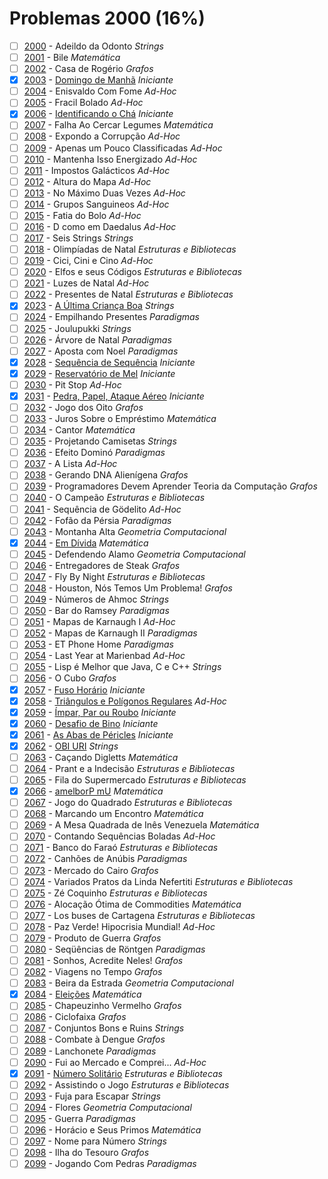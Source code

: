 # Problemas 2000 (16%)

- [ ]  [2000](https://www.beecrowd.com.br/judge/pt/problems/view/2000) - Adeildo da Odonto *Strings*
- [ ]  [2001](https://www.beecrowd.com.br/judge/pt/problems/view/2001) - Bile *Matemática*
- [ ]  [2002](https://www.beecrowd.com.br/judge/pt/problems/view/2002) - Casa de Rogério *Grafos*
- [x]  [2003](https://www.beecrowd.com.br/judge/pt/problems/view/2003) - [Domingo de Manhã](https://github.com/potigol/beecrowd/blob/master/src/2000/2003.poti) *Iniciante*
- [ ]  [2004](https://www.beecrowd.com.br/judge/pt/problems/view/2004) - Enisvaldo Com Fome *Ad-Hoc*
- [ ]  [2005](https://www.beecrowd.com.br/judge/pt/problems/view/2005) - Fracil Bolado *Ad-Hoc*
- [x]  [2006](https://www.beecrowd.com.br/judge/pt/problems/view/2006) - [Identificando o Chá](https://github.com/potigol/beecrowd/blob/master/src/2000/2006.poti) *Iniciante*
- [ ]  [2007](https://www.beecrowd.com.br/judge/pt/problems/view/2007) - Falha Ao Cercar Legumes *Matemática*
- [ ]  [2008](https://www.beecrowd.com.br/judge/pt/problems/view/2008) - Expondo a Corrupção *Ad-Hoc*
- [ ]  [2009](https://www.beecrowd.com.br/judge/pt/problems/view/2009) - Apenas um Pouco Classificadas *Ad-Hoc*
- [ ]  [2010](https://www.beecrowd.com.br/judge/pt/problems/view/2010) - Mantenha Isso Energizado *Ad-Hoc*
- [ ]  [2011](https://www.beecrowd.com.br/judge/pt/problems/view/2011) - Impostos Galácticos *Ad-Hoc*
- [ ]  [2012](https://www.beecrowd.com.br/judge/pt/problems/view/2012) - Altura do Mapa *Ad-Hoc*
- [ ]  [2013](https://www.beecrowd.com.br/judge/pt/problems/view/2013) - No Máximo Duas Vezes *Ad-Hoc*
- [ ]  [2014](https://www.beecrowd.com.br/judge/pt/problems/view/2014) - Grupos Sanguineos *Ad-Hoc*
- [ ]  [2015](https://www.beecrowd.com.br/judge/pt/problems/view/2015) - Fatia do Bolo *Ad-Hoc*
- [ ]  [2016](https://www.beecrowd.com.br/judge/pt/problems/view/2016) - D como em Daedalus *Ad-Hoc*
- [ ]  [2017](https://www.beecrowd.com.br/judge/pt/problems/view/2017) - Seis Strings *Strings*
- [ ]  [2018](https://www.beecrowd.com.br/judge/pt/problems/view/2018) - Olimpíadas de Natal *Estruturas e Bibliotecas*
- [ ]  [2019](https://www.beecrowd.com.br/judge/pt/problems/view/2019) - Cici, Cini e Cino *Ad-Hoc*
- [ ]  [2020](https://www.beecrowd.com.br/judge/pt/problems/view/2020) - Elfos e seus Códigos *Estruturas e Bibliotecas*
- [ ]  [2021](https://www.beecrowd.com.br/judge/pt/problems/view/2021) - Luzes de Natal *Ad-Hoc*
- [ ]  [2022](https://www.beecrowd.com.br/judge/pt/problems/view/2022) - Presentes de Natal *Estruturas e Bibliotecas*
- [x]  [2023](https://www.beecrowd.com.br/judge/pt/problems/view/2023) - [A Última Criança Boa](https://github.com/potigol/beecrowd/blob/master/src/2000/2023.poti) *Strings*
- [ ]  [2024](https://www.beecrowd.com.br/judge/pt/problems/view/2024) - Empilhando Presentes *Paradigmas*
- [ ]  [2025](https://www.beecrowd.com.br/judge/pt/problems/view/2025) - Joulupukki *Strings*
- [ ]  [2026](https://www.beecrowd.com.br/judge/pt/problems/view/2026) - Árvore de Natal *Paradigmas*
- [ ]  [2027](https://www.beecrowd.com.br/judge/pt/problems/view/2027) - Aposta com Noel *Paradigmas*
- [x]  [2028](https://www.beecrowd.com.br/judge/pt/problems/view/2028) - [Sequência de Sequência](https://github.com/potigol/beecrowd/blob/master/src/2000/2028.poti) *Iniciante*
- [x]  [2029](https://www.beecrowd.com.br/judge/pt/problems/view/2029) - [Reservatório de Mel](https://github.com/potigol/beecrowd/blob/master/src/2000/2029.poti) *Iniciante*
- [ ]  [2030](https://www.beecrowd.com.br/judge/pt/problems/view/2030) - Pit Stop *Ad-Hoc*
- [x]  [2031](https://www.beecrowd.com.br/judge/pt/problems/view/2031) - [Pedra, Papel, Ataque Aéreo](https://github.com/potigol/beecrowd/blob/master/src/2000/2031.poti) *Iniciante*
- [ ]  [2032](https://www.beecrowd.com.br/judge/pt/problems/view/2032) - Jogo dos Oito *Grafos*
- [ ]  [2033](https://www.beecrowd.com.br/judge/pt/problems/view/2033) - Juros Sobre o Empréstimo *Matemática*
- [ ]  [2034](https://www.beecrowd.com.br/judge/pt/problems/view/2034) - Cantor *Matemática*
- [ ]  [2035](https://www.beecrowd.com.br/judge/pt/problems/view/2035) - Projetando Camisetas *Strings*
- [ ]  [2036](https://www.beecrowd.com.br/judge/pt/problems/view/2036) - Efeito Dominó *Paradigmas*
- [ ]  [2037](https://www.beecrowd.com.br/judge/pt/problems/view/2037) - A Lista *Ad-Hoc*
- [ ]  [2038](https://www.beecrowd.com.br/judge/pt/problems/view/2038) - Gerando DNA Alienígena *Grafos*
- [ ]  [2039](https://www.beecrowd.com.br/judge/pt/problems/view/2039) - Programadores Devem Aprender Teoria da Computação *Grafos*
- [ ]  [2040](https://www.beecrowd.com.br/judge/pt/problems/view/2040) - O Campeão *Estruturas e Bibliotecas*
- [ ]  [2041](https://www.beecrowd.com.br/judge/pt/problems/view/2041) - Sequência de Gödelito *Ad-Hoc*
- [ ]  [2042](https://www.beecrowd.com.br/judge/pt/problems/view/2042) - Fofão da Pérsia *Paradigmas*
- [ ]  [2043](https://www.beecrowd.com.br/judge/pt/problems/view/2043) - Montanha Alta *Geometria Computacional*
- [x]  [2044](https://www.beecrowd.com.br/judge/pt/problems/view/2044) - [Em Dívida](https://github.com/potigol/beecrowd/blob/master/src/2000/2044.poti) *Matemática*
- [ ]  [2045](https://www.beecrowd.com.br/judge/pt/problems/view/2045) - Defendendo Alamo *Geometria Computacional*
- [ ]  [2046](https://www.beecrowd.com.br/judge/pt/problems/view/2046) - Entregadores de Steak *Grafos*
- [ ]  [2047](https://www.beecrowd.com.br/judge/pt/problems/view/2047) - Fly By Night *Estruturas e Bibliotecas*
- [ ]  [2048](https://www.beecrowd.com.br/judge/pt/problems/view/2048) - Houston, Nós Temos Um Problema! *Grafos*
- [ ]  [2049](https://www.beecrowd.com.br/judge/pt/problems/view/2049) - Números de Ahmoc *Strings*
- [ ]  [2050](https://www.beecrowd.com.br/judge/pt/problems/view/2050) - Bar do Ramsey *Paradigmas*
- [ ]  [2051](https://www.beecrowd.com.br/judge/pt/problems/view/2051) - Mapas de Karnaugh I *Ad-Hoc*
- [ ]  [2052](https://www.beecrowd.com.br/judge/pt/problems/view/2052) - Mapas de Karnaugh II *Paradigmas*
- [ ]  [2053](https://www.beecrowd.com.br/judge/pt/problems/view/2053) - ET Phone Home *Paradigmas*
- [ ]  [2054](https://www.beecrowd.com.br/judge/pt/problems/view/2054) - Last Year at Marienbad *Ad-Hoc*
- [ ]  [2055](https://www.beecrowd.com.br/judge/pt/problems/view/2055) - Lisp é Melhor que Java, C e C++ *Strings*
- [ ]  [2056](https://www.beecrowd.com.br/judge/pt/problems/view/2056) - O Cubo *Grafos*
- [x]  [2057](https://www.beecrowd.com.br/judge/pt/problems/view/2057) - [Fuso Horário](https://github.com/potigol/beecrowd/blob/master/src/2000/2057.poti) *Iniciante*
- [x]  [2058](https://www.beecrowd.com.br/judge/pt/problems/view/2058) - [Triângulos e Polígonos Regulares](https://github.com/potigol/beecrowd/blob/master/src/2000/2058.poti) *Ad-Hoc*
- [x]  [2059](https://www.beecrowd.com.br/judge/pt/problems/view/2059) - [Ímpar, Par ou Roubo](https://github.com/potigol/beecrowd/blob/master/src/2000/2059.poti) *Iniciante*
- [x]  [2060](https://www.beecrowd.com.br/judge/pt/problems/view/2060) - [Desafio de Bino](https://github.com/potigol/beecrowd/blob/master/src/2000/2060.poti) *Iniciante*
- [x]  [2061](https://www.beecrowd.com.br/judge/pt/problems/view/2061) - [As Abas de Péricles](https://github.com/potigol/beecrowd/blob/master/src/2000/2061.poti) *Iniciante*
- [x]  [2062](https://www.beecrowd.com.br/judge/pt/problems/view/2062) - [OBI URI](https://github.com/potigol/beecrowd/blob/master/src/2000/2062.poti) *Strings*
- [ ]  [2063](https://www.beecrowd.com.br/judge/pt/problems/view/2063) - Caçando Digletts *Matemática*
- [ ]  [2064](https://www.beecrowd.com.br/judge/pt/problems/view/2064) - Prant e a Indecisão *Estruturas e Bibliotecas*
- [ ]  [2065](https://www.beecrowd.com.br/judge/pt/problems/view/2065) - Fila do Supermercado *Estruturas e Bibliotecas*
- [x]  [2066](https://www.beecrowd.com.br/judge/pt/problems/view/2066) - [amelborP mU](https://github.com/potigol/beecrowd/blob/master/src/2000/2066.poti) *Matemática*
- [ ]  [2067](https://www.beecrowd.com.br/judge/pt/problems/view/2067) - Jogo do Quadrado *Estruturas e Bibliotecas*
- [ ]  [2068](https://www.beecrowd.com.br/judge/pt/problems/view/2068) - Marcando um Encontro *Matemática*
- [ ]  [2069](https://www.beecrowd.com.br/judge/pt/problems/view/2069) - A Mesa Quadrada de Inês Venezuela *Matemática*
- [ ]  [2070](https://www.beecrowd.com.br/judge/pt/problems/view/2070) - Contando Sequências Boladas *Ad-Hoc*
- [ ]  [2071](https://www.beecrowd.com.br/judge/pt/problems/view/2071) - Banco do Faraó *Estruturas e Bibliotecas*
- [ ]  [2072](https://www.beecrowd.com.br/judge/pt/problems/view/2072) - Canhões de Anúbis *Paradigmas*
- [ ]  [2073](https://www.beecrowd.com.br/judge/pt/problems/view/2073) - Mercado do Cairo *Grafos*
- [ ]  [2074](https://www.beecrowd.com.br/judge/pt/problems/view/2074) - Variados Pratos da Linda Nefertiti *Estruturas e Bibliotecas*
- [ ]  [2075](https://www.beecrowd.com.br/judge/pt/problems/view/2075) - Zé Coquinho *Estruturas e Bibliotecas*
- [ ]  [2076](https://www.beecrowd.com.br/judge/pt/problems/view/2076) - Alocação Ótima de Commodities *Matemática*
- [ ]  [2077](https://www.beecrowd.com.br/judge/pt/problems/view/2077) - Los buses de Cartagena *Estruturas e Bibliotecas*
- [ ]  [2078](https://www.beecrowd.com.br/judge/pt/problems/view/2078) - Paz Verde! Hipocrisia Mundial! *Ad-Hoc*
- [ ]  [2079](https://www.beecrowd.com.br/judge/pt/problems/view/2079) - Produto de Guerra *Grafos*
- [ ]  [2080](https://www.beecrowd.com.br/judge/pt/problems/view/2080) - Seqüências de Röntgen *Paradigmas*
- [ ]  [2081](https://www.beecrowd.com.br/judge/pt/problems/view/2081) - Sonhos, Acredite Neles! *Grafos*
- [ ]  [2082](https://www.beecrowd.com.br/judge/pt/problems/view/2082) - Viagens no Tempo *Grafos*
- [ ]  [2083](https://www.beecrowd.com.br/judge/pt/problems/view/2083) - Beira da Estrada *Geometria Computacional*
- [x]  [2084](https://www.beecrowd.com.br/judge/pt/problems/view/2084) - [Eleições](https://github.com/potigol/beecrowd/blob/master/src/2000/2084.poti) *Matemática*
- [ ]  [2085](https://www.beecrowd.com.br/judge/pt/problems/view/2085) - Chapeuzinho Vermelho *Grafos*
- [ ]  [2086](https://www.beecrowd.com.br/judge/pt/problems/view/2086) - Ciclofaixa *Grafos*
- [ ]  [2087](https://www.beecrowd.com.br/judge/pt/problems/view/2087) - Conjuntos Bons e Ruins *Strings*
- [ ]  [2088](https://www.beecrowd.com.br/judge/pt/problems/view/2088) - Combate à Dengue *Grafos*
- [ ]  [2089](https://www.beecrowd.com.br/judge/pt/problems/view/2089) - Lanchonete *Paradigmas*
- [ ]  [2090](https://www.beecrowd.com.br/judge/pt/problems/view/2090) - Fui ao Mercado e Comprei... *Ad-Hoc*
- [x]  [2091](https://www.beecrowd.com.br/judge/pt/problems/view/2091) - [Número Solitário](https://github.com/potigol/beecrowd/blob/master/src/2000/2091.poti) *Estruturas e Bibliotecas*
- [ ]  [2092](https://www.beecrowd.com.br/judge/pt/problems/view/2092) - Assistindo o Jogo *Estruturas e Bibliotecas*
- [ ]  [2093](https://www.beecrowd.com.br/judge/pt/problems/view/2093) - Fuja para Escapar *Strings*
- [ ]  [2094](https://www.beecrowd.com.br/judge/pt/problems/view/2094) - Flores *Geometria Computacional*
- [ ]  [2095](https://www.beecrowd.com.br/judge/pt/problems/view/2095) - Guerra *Paradigmas*
- [ ]  [2096](https://www.beecrowd.com.br/judge/pt/problems/view/2096) - Horácio e Seus Primos *Matemática*
- [ ]  [2097](https://www.beecrowd.com.br/judge/pt/problems/view/2097) - Nome para Número *Strings*
- [ ]  [2098](https://www.beecrowd.com.br/judge/pt/problems/view/2098) - Ilha do Tesouro *Grafos*
- [ ]  [2099](https://www.beecrowd.com.br/judge/pt/problems/view/2099) - Jogando Com Pedras *Paradigmas*